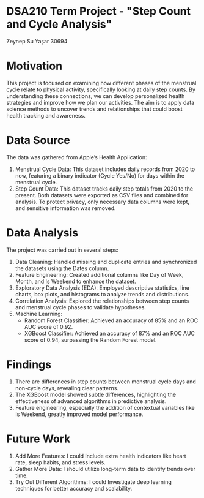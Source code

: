 # DSA210 Term Project - "Step Count and Cycle Analysis"
Zeynep Su Yaşar 30694

# Motivation  
This project is focused on examining how different phases of the menstrual cycle relate to physical activity, specifically looking at daily step counts. By understanding these connections, we can develop personalized health strategies and improve how we plan our activities. The aim is to apply data science methods to uncover trends and relationships that could boost health tracking and awareness.

# Data Source  
The data was gathered from Apple’s Health Application:  
1. Menstrual Cycle Data: This dataset includes daily records from 2020 to now, featuring a binary indicator (Cycle Yes/No) for days within the menstrual cycle.  
2. Step Count Data: This dataset tracks daily step totals from 2020 to the present. Both datasets were exported as CSV files and combined for analysis. To protect privacy, only necessary data columns were kept, and sensitive information was removed.

# Data Analysis  
The project was carried out in several steps: 
1. Data Cleaning: Handled missing and duplicate entries and synchronized the datasets using the Dates column.  
2. Feature Engineering: Created additional columns like Day of Week, Month, and Is Weekend to enhance the dataset.  
3. Exploratory Data Analysis (EDA): Employed descriptive statistics, line charts, box plots, and histograms to analyze trends and distributions.  
4. Correlation Analysis: Explored the relationships between step counts and menstrual cycle phases to validate hypotheses.  
5. Machine Learning:  
   * Random Forest Classifier: Achieved an accuracy of 85% and an ROC AUC score of 0.92.  
   * XGBoost Classifier: Achieved an accuracy of 87% and an ROC AUC score of 0.94, surpassing the Random Forest model.

# Findings  
1. There are differences in step counts between menstrual cycle days and non-cycle days, revealing clear patterns.  
2. The XGBoost model showed subtle differences, highlighting the effectiveness of advanced algorithms in predictive analysis.  
3. Feature engineering, especially the addition of contextual variables like Is Weekend, greatly improved model performance.

# Future Work
1. Add More Features: I could Include extra health indicators like heart rate, sleep habits, and stress levels.  
2. Gather More Data: I should utilize long-term data to identify trends over time.  
3. Try Out Different Algorithms: I could Investigate deep learning techniques for better accuracy and scalability.  


